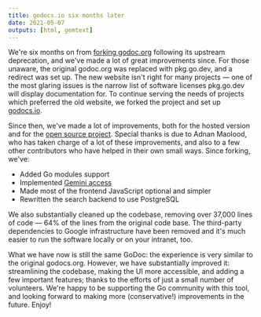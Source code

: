 ```yaml
---
title: godocs.io six months later
date: 2021-05-07
outputs: [html, gemtext]
---
```


We're six months on from [forking godoc.org][0] following its upstream
deprecation, and we've made a lot of great improvements since. For those
unaware, the original godoc.org was replaced with pkg.go.dev, and a redirect was
set up. The new website isn't right for many projects &mdash; one of the most
glaring issues is the narrow list of software licenses pkg.go.dev will display
documentation for. To continue serving the needs of projects which preferred the
old website, we forked the project and set up [godocs.io](https://godocs.io).

[0]: https://drewdevault.com/2020/12/18/godocs.io.html

Since then, we've made a lot of improvements, both for the hosted version and
for the [open source project][1]. Special thanks is due to Adnan Maolood, who
has taken charge of a lot of these improvements, and also to a few other
contributors who have helped in their own small ways. Since forking, we've:

[1]: https://sr.ht/~sircmpwn/godocs.io/

- Added Go modules support
- Implemented [Gemini access](gemini://godocs.io)
- Made most of the frontend JavaScript optional and simpler
- Rewritten the search backend to use PostgreSQL

We also substantially cleaned up the codebase, removing over 37,000 lines of
code &mdash; 64% of the lines from the original code base. The third-party
dependencies to Google infrastructure have been removed and it's much easier to
run the software locally or on your intranet, too.

What we have now is still the same GoDoc: the experience is very similar to the
original godocs.org. However, we have substantially improved it: streamlining
the codebase, making the UI more accessible, and adding a few important
features; thanks to the efforts of just a small number of volunteers. We're
happy to be supporting the Go community with this tool, and looking forward to
making more (conservative!) improvements in the future. Enjoy!
